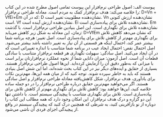 پیوست الف: اصول طراحی نرم‌افزار
این پیوست تمامی اصول مطرح شده در این کتاب را خلاصه می‌کند:
هدف نرم‌افزار کمک به مردم است.
معادله طراحی نرم‌افزار:
D=Vn + VfEi+Em
که در آن:
D نشان‌دهنده مطلوبیت تغییر است.
Vn نشان‌دهنده ارزش کنونی است.
Vf نشان‌دهنده ارزش آینده است.
Ei نشان‌دهنده تلاش برای پیاده‌سازی است.
Em نشان‌دهنده تلاش برای نگهداری است.
این اصل بنیادین طراحی نرم‌افزار است. با گذشت زمان، این معادله به شکل زیر کاهش می‌یابد:
D=VfEm
که نشان می‌دهد کاهش تلاش برای نگهداری مهم‌تر از کاهش تلاش برای پیاده‌سازی است.
اصل تغییر: هرچه برنامه شما بیشتر عمر کند، احتمال اینکه هر قسمتی از آن نیاز به تغییر داشته باشد بیشتر می‌شود.
اصل احتمال نقص: احتمال ایجاد عیب در برنامه شما متناسب با اندازه تغییراتی است که در آن ایجاد می‌کنید.
اصل سادگی: سهولت نگهداری هر قطعه نرم‌افزار متناسب با سادگی قطعات آن است.
اصل آزمون: میزان دانایی شما از نحوه عملکرد نرم‌افزارتان برابر است با میزانی که به‌طور دقیق آن را آزمایش کرده‌اید.
این‌ها اصول طراحی نرم‌افزار هستند. بسیاری از حقایق و ایده‌های دیگر نیز در این کتاب بحث شده‌اند، اما این شش اصل بنیادی هستند که باید به خاطر سپرده شوند. توجه کنید که از میان همه این‌ها، مهم‌ترین نکات برای یادآوری، هدف نرم‌افزار، شکل کاهش‌یافته معادله طراحی نرم‌افزار و اصل سادگی هستند.
اگر می‌خواهید مهم‌ترین حقایق درباره طراحی نرم‌افزار را در دو جمله ساده خلاصه کنید، این‌ها خواهند بود:
کاهش تلاش برای نگهداری مهم‌تر از کاهش تلاش برای پیاده‌سازی است.
تلاش برای نگهداری متناسب با پیچیدگی سیستم است.
با داشتن تنها این دو گزاره و درک هدف نرم‌افزار، این امکان وجود دارد که همه مطالب این کتاب را دوباره از نو بازآفرینی کنید، به شرطی که همچنین درک کنید که پیچیدگی سیستم در واقع از پیچیدگی اجزای فردی آن ناشی می‌شود.
